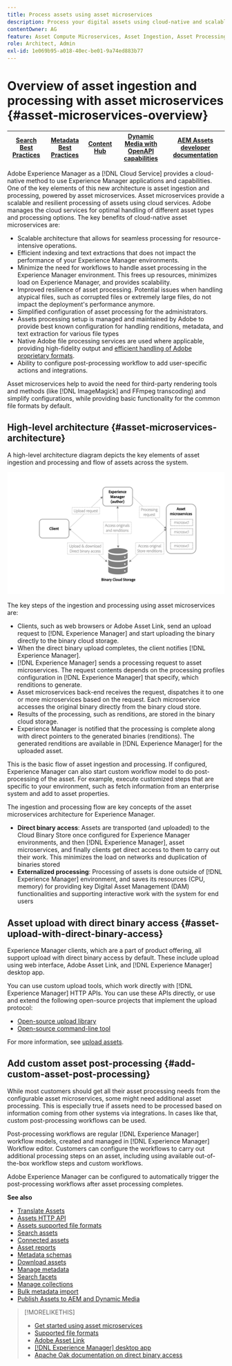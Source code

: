 ```yaml
---
title: Process assets using asset microservices
description: Process your digital assets using cloud-native and scalable asset processing microservices.
contentOwner: AG
feature: Asset Compute Microservices, Asset Ingestion, Asset Processing
role: Architect, Admin
exl-id: 1e069b95-a018-40ec-be01-9a74ed883b77
---
```

# Overview of asset ingestion and processing with asset microservices {#asset-microservices-overview}

| [Search Best Practices](/help/assets/search-best-practices.md) |[Metadata Best Practices](/help/assets/metadata-best-practices.md)|[Content Hub](/help/assets/product-overview.md)|[Dynamic Media with OpenAPI capabilities](/help/assets/dynamic-media-open-apis-overview.md)|[AEM Assets developer documentation](https://developer.adobe.com/experience-cloud/experience-manager-apis/)|
| ------------- | --------------------------- |---------|----|-----|

Adobe Experience Manager as a [!DNL Cloud Service] provides a cloud-native method to use Experience Manager applications and capabilities. One of the key elements of this new architecture is asset ingestion and processing, powered by asset microservices. Asset microservices provide a scalable and resilient processing of assets using cloud services. Adobe manages the cloud services for optimal handling of different asset types and processing options. The key benefits of cloud-native asset microservices are:

* Scalable architecture that allows for seamless processing for resource-intensive operations.
* Efficient indexing and text extractions that does not impact the performance of your Experience Manager environments.
* Minimize the need for workflows to handle asset processing in the Experience Manager environment. This frees up resources, minimizes load on Experience Manager, and provides scalability.
* Improved resilience of asset processing. Potential issues when handling atypical files, such as corrupted files or extremely large files, do not impact the deployment's performance anymore.
* Simplified configuration of asset processing for the administrators.
* Assets processing setup is managed and maintained by Adobe to provide best known configuration for handling renditions, metadata, and text extraction for various file types
* Native Adobe file processing services are used where applicable, providing high-fidelity output and [efficient handling of Adobe proprietary formats](file-format-support.md).
* Ability to configure post-processing workflow to add user-specific actions and integrations.

Asset microservices help to avoid the need for third-party rendering tools and methods (like [!DNL ImageMagick] and FFmpeg transcoding) and simplify configurations, while providing basic functionality for the common file formats by default.

## High-level architecture {#asset-microservices-architecture}

A high-level architecture diagram depicts the key elements of asset ingestion and processing and flow of assets across the system.

<!-- Proposed DRAFT diagram for asset microservices overview - see section "Asset processing - high-level diagram" in the PPTX deck

https://adobe-my.sharepoint.com/personal/gklebus_adobe_com/_layouts/15/guestaccess.aspx?guestaccesstoken=jexDC5ZnepXSt6dTPciH66TzckS1BPEfdaZuSgHugL8%3D&docid=2_1ec37f0bd4cc74354b4f481cd420e07fc&rev=1&e=CdgElS
-->

![Asset ingestion and processing with asset microservices](assets/asset-microservices-overview.png "Asset ingestion and processing with asset microservices")

The key steps of the ingestion and processing using asset microservices are:

* Clients, such as web browsers or Adobe Asset Link, send an upload request to [!DNL Experience Manager] and start uploading the binary directly to the binary cloud storage.
* When the direct binary upload completes, the client notifies [!DNL Experience Manager].
* [!DNL Experience Manager] sends a processing request to asset microservices. The request contents depends on the processing profiles configuration in [!DNL Experience Manager] that specify, which renditions to generate.
* Asset microservices back-end receives the request, dispatches it to one or more microservices based on the request. Each microservice accesses the original binary directly from the binary cloud store.
* Results of the processing, such as renditions, are stored in the binary cloud storage.
* Experience Manager is notified that the processing is complete along with direct pointers to the generated binaries (renditions). The generated renditions are available in [!DNL Experience Manager] for the uploaded asset.

This is the basic flow of asset ingestion and processing. If configured, Experience Manager can also start custom workflow model to do post-processing of the asset. For example, execute customized steps that are specific to your environment, such as fetch information from an enterprise system and add to asset properties.

The ingestion and processing flow are key concepts of the asset microservices architecture for Experience Manager.

* **Direct binary access**: Assets are transported (and uploaded) to the Cloud Binary Store once configured for Experience Manager environments, and then [!DNL Experience Manager], asset microservices, and finally clients get direct access to them to carry out their work. This minimizes the load on networks and duplication of binaries stored
* **Externalized processing**: Processing of assets is done outside of [!DNL Experience Manager] environment, and saves its resources (CPU, memory) for providing key Digital Asset Management (DAM) functionalities and supporting interactive work with the system for end users

## Asset upload with direct binary access {#asset-upload-with-direct-binary-access}

Experience Manager clients, which are a part of product offering, all support upload with direct binary access by default. These include upload using web interface, Adobe Asset Link, and [!DNL Experience Manager] desktop app.

You can use custom upload tools, which work directly with [!DNL Experience Manager] HTTP APIs. You can use these APIs directly, or use and extend the following open-source projects that implement the upload protocol:

* [Open-source upload library](https://github.com/adobe/aem-upload)
* [Open-source command-line tool](https://github.com/adobe/aio-cli-plugin-aem)

For more information, see [upload assets](add-assets.md).

## Add custom asset post-processing {#add-custom-asset-post-processing}

While most customers should get all their asset processing needs from the configurable asset microservices, some might need additional asset processing. This is especially true if assets need to be processed based on information coming from other systems via integrations. In cases like that, custom post-processing workflows can be used.

Post-processing workflows are regular [!DNL Experience Manager] workflow models, created and managed in [!DNL Experience Manager] Workflow editor. Customers can configure the workflows to carry out additional processing steps on an asset, including using available out-of-the-box workflow steps and custom workflows.

Adobe Experience Manager can be configured to automatically trigger the post-processing workflows after asset processing completes.

<!-- TBD asgupta, Engg: Create some asset-microservices-data-flow-diagram.
-->

**See also**

* [Translate Assets](translate-assets.md)
* [Assets HTTP API](mac-api-assets.md)
* [Assets supported file formats](file-format-support.md)
* [Search assets](search-assets.md)
* [Connected assets](use-assets-across-connected-assets-instances.md)
* [Asset reports](asset-reports.md)
* [Metadata schemas](metadata-schemas.md)
* [Download assets](download-assets-from-aem.md)
* [Manage metadata](manage-metadata.md)
* [Search facets](search-facets.md)
* [Manage collections](manage-collections.md)
* [Bulk metadata import](metadata-import-export.md)
* [Publish Assets to AEM and Dynamic Media](/help/assets/publish-assets-to-aem-and-dm.md)

>[!MORELIKETHIS]
>
>* [Get started using asset microservices](asset-microservices-configure-and-use.md)
>* [Supported file formats](file-format-support.md)
>* [Adobe Asset Link](https://helpx.adobe.com/enterprise/using/adobe-asset-link.html)
>* [[!DNL Experience Manager] desktop app](https://experienceleague.adobe.com/docs/experience-manager-desktop-app/using/introduction.html)
>* [Apache Oak documentation on direct binary access](https://jackrabbit.apache.org/oak/docs/features/direct-binary-access.html)
